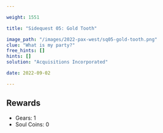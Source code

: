 ```yaml
---

weight: 1551

title: "Sidequest 05: Gold Tooth"

image_path: "/images/2022-pax-west/sq05-gold-tooth.png"
clue: "What is my party?"
free_hints: []
hints: []
solution: "Acquisitions Incorporated"

date: 2022-09-02

---
```


## Rewards

- Gears: 1
- Soul Coins: 0

